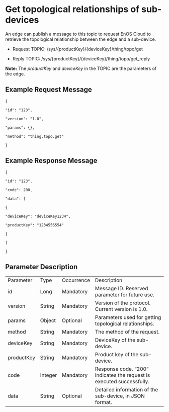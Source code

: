 # Get topological relationships of sub-devices

An edge can publish a message to this topic to request EnOS Cloud to retrieve the topological relationship between the edge and a sub-device.

- Request TOPIC: /sys/{productKey}/{deviceKey}/thing/topo/get

- Reply TOPIC: /sys/{productKey}/{deviceKey}/thing/topo/get_reply

**Note:** The *productKey* and *deviceKey* in the TOPIC are the parameters of the edge.

## Example Request Message

```
{

"id": "123",

"version": "1.0",

"params": {},

"method": "thing.topo.get"

}
```

## Example Response Message

```
{

"id": "123",

"code": 200,

"data": [

{

"deviceKey": "deviceKey1234",

"productKey": "1234556554"

}

]

}
```

## Parameter Description

<table>
  <tr>
    <td>Parameter</td>
    <td>Type</td>
    <td>Occurrence</td>
    <td>Description</td>
  </tr>
  <tr>
    <td>id</td>
    <td>Long</td>
    <td>Mandatory</td>
    <td>Message ID. Reserved parameter for future use.</td>
  </tr>
  <tr>
    <td>version</td>
    <td>String</td>
    <td>Mandatory</td>
    <td>Version of the protocol. Current version is   1.0.</td>
  </tr>
  <tr>
    <td>params</td>
    <td>Object</td>
    <td>Optional</td>
    <td>Parameters used for getting topological   relationships.</td>
  </tr>
  <tr>
    <td>method</td>
    <td>String</td>
    <td>Mandatory</td>
    <td>The method of the request.</td>
  </tr>
  <tr>
    <td>deviceKey</td>
    <td>String</td>
    <td>Mandatory</td>
    <td>DeviceKey of the sub-device.</td>
  </tr>
  <tr>
    <td>productKey</td>
    <td>String</td>
    <td>Mandatory</td>
    <td>Product key of the sub-device.</td>
  </tr>
  <tr>
    <td>code</td>
    <td>Integer</td>
    <td>Mandatory</td>
    <td>Response code. &ldquo;200&rdquo; indicates the request is   executed successfully.</td>
  </tr>
  <tr>
    <td>data </td>
    <td>String </td>
    <td>Optional</td>
    <td>Detailed   information of the sub-device, in JSON format. </td>
  </tr>
</table>
